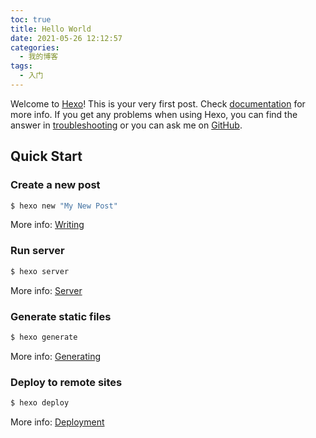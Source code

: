 ```yaml
---
toc: true
title: Hello World
date: 2021-05-26 12:12:57
categories: 
  - 我的博客
tags:
  - 入门
---
```

Welcome to [Hexo](https://hexo.io/)! This is your very first post. Check [documentation](https://hexo.io/docs/) for more info. If you get any problems when using Hexo, you can find the answer in [troubleshooting](https://hexo.io/docs/troubleshooting.html) or you can ask me on [GitHub](https://github.com/hexojs/hexo/issues).

<!-- more -->

## Quick Start

### Create a new post

```bash
$ hexo new "My New Post"
```

More info: [Writing](https://hexo.io/docs/writing.html)

### Run server

```bash
$ hexo server
```

More info: [Server](https://hexo.io/docs/server.html)

### Generate static files

```bash
$ hexo generate
```

More info: [Generating](https://hexo.io/docs/generating.html)

### Deploy to remote sites

```bash
$ hexo deploy
```

More info: [Deployment](https://hexo.io/docs/one-command-deployment.html)
